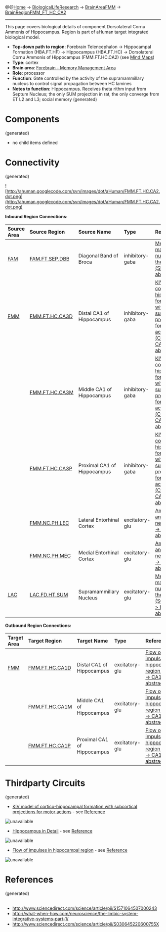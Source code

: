 @@[Home](Home.md) -> [BiologicalLifeResearch](BiologicalLifeResearch.md) -> [BrainAreaFMM](BrainAreaFMM.md) -> [BrainRegionFMM\_FT\_HC\_CA2](BrainRegionFMM_FT_HC_CA2.md)

---


This page covers biological details of component Dorsolateral Cornu Ammonis of Hippocampus.
Region is part of aHuman target integrated biological model.

  * **Top-down path to region**: Forebrain Telencephalon -> Hippocampal Formation (HBA.FT.HF) -> Hippocampus (HBA.FT.HC) -> Dorsolateral Cornu Ammonis of Hippocampus (FMM.FT.HC.CA2) (see [Mind Maps](OverallMindMaps.md))
  * **Type**: cortex
  * **Brain area**: [Forebrain - Memory Management Area](BrainAreaFMM.md)
  * **Role**: processor
  * **Function**: Gate controlled by the activity of the supramammillary nucleus to control signal propagation between HC lamines
  * **Notes to function**: Hippocampus. Receives theta rithm input from Septum Nucleus; the only SUM projection in rat, the only converge from ET L2 and L3; social memory
(generated)
# Components #
(generated)


  * no child items defined

# Connectivity #
(generated)


![http://ahuman.googlecode.com/svn/images/dot/aHuman/FMM.FT.HC.CA2.dot.png](http://ahuman.googlecode.com/svn/images/dot/aHuman/FMM.FT.HC.CA2.dot.png)

**Inbound Region Connections:**

| **Source Area** | **Source Region** | **Source Name** | **Type** | **Reference** |
|:----------------|:------------------|:----------------|:---------|:--------------|
| [FAM](BrainAreaFAM.md) | [FAM.FT.SEP.DBB](BrainRegionFAM_FT_SEP_DBB.md) | Diagonal Band of Broca | inhibitory-gaba | [Medial mammillary nucleus and theta rhythm (SEP -> HF, abstract)](http://www.nature.com/nrn/journal/v5/n1/fig_tab/nrn1299_F4.html) |
| [FMM](BrainAreaFMM.md) | [FMM.FT.HC.CA3D](BrainRegionFMM_FT_HC_CA3D.md) | Distal CA1 of Hippocampus | inhibitory-gaba | [KIV model of cortico-hippocampal formation with subcortical projections for motor actions (CA3 -> CA2, abstract)](http://www.sciencedirect.com/science/article/pii/S1571064507000243) |
|                 | [FMM.FT.HC.CA3M](BrainRegionFMM_FT_HC_CA3M.md) | Middle CA1 of Hippocampus | inhibitory-gaba | [KIV model of cortico-hippocampal formation with subcortical projections for motor actions (CA3 -> CA2, abstract)](http://www.sciencedirect.com/science/article/pii/S1571064507000243) |
|                 | [FMM.FT.HC.CA3P](BrainRegionFMM_FT_HC_CA3P.md) | Proximal CA1 of Hippocampus | inhibitory-gaba | [KIV model of cortico-hippocampal formation with subcortical projections for motor actions (CA3 -> CA2, abstract)](http://www.sciencedirect.com/science/article/pii/S1571064507000243) |
|                 | [FMM.NC.PH.LEC](BrainRegionFMM_NC_PH_LEC.md) | Lateral Entorhinal Cortex | excitatory-glu | [Amygdala and its network (EC -> HC, abstract)](http://www.surgicalneurologyint.com/article.asp?issn=2152-7806;year=2012;volume=3;issue=2;spage=40;epage=46;aulast=Langevin) |
|                 | [FMM.NC.PH.MEC](BrainRegionFMM_NC_PH_MEC.md) | Medial Entorhinal Cortex | excitatory-glu | [Amygdala and its network (EC -> HC, abstract)](http://www.surgicalneurologyint.com/article.asp?issn=2152-7806;year=2012;volume=3;issue=2;spage=40;epage=46;aulast=Langevin) |
| [LAC](BrainAreaLAC.md) | [LAC.FD.HT.SUM](BrainRegionLAC_FD_HT_SUM.md) | Supramammillary Nucleus | excitatory-glu | [Medial mammillary nucleus and theta rhythm (SupraMM -> HF, abstract)](http://www.nature.com/nrn/journal/v5/n1/fig_tab/nrn1299_F4.html) |

**Outbound Region Connections:**

| **Target Area** | **Target Region** | **Target Name** | **Type** | **Reference** |
|:----------------|:------------------|:----------------|:---------|:--------------|
| [FMM](BrainAreaFMM.md) | [FMM.FT.HC.CA1D](BrainRegionFMM_FT_HC_CA1D.md) | Distal CA1 of Hippocampus | excitatory-glu | [Flow of impulses in hippocampal region (CA2 -> CA1, abstract)](http://www.sciencedirect.com/science/article/pii/S030645220600755X) |
|                 | [FMM.FT.HC.CA1M](BrainRegionFMM_FT_HC_CA1M.md) | Middle CA1 of Hippocampus | excitatory-glu | [Flow of impulses in hippocampal region (CA2 -> CA1, abstract)](http://www.sciencedirect.com/science/article/pii/S030645220600755X) |
|                 | [FMM.FT.HC.CA1P](BrainRegionFMM_FT_HC_CA1P.md) | Proximal CA1 of Hippocampus | excitatory-glu | [Flow of impulses in hippocampal region (CA2 -> CA1, abstract)](http://www.sciencedirect.com/science/article/pii/S030645220600755X) |

# Thirdparty Circuits #
(generated)

  * [KIV model of cortico-hippocampal formation with subcortical projections for motor actions](http://ars.els-cdn.com/content/image/1-s2.0-S1571064507000243-gr008.jpg) - see [Reference](http://www.sciencedirect.com/science/article/pii/S1571064507000243)

<img src='http://ars.els-cdn.com/content/image/1-s2.0-S1571064507000243-gr008.jpg' alt='unavailable'>

<ul><li><a href='http://what-when-how.com/wp-content/uploads/2012/04/tmp3637_thumb.jpg'>Hippocampus in Detail</a> - see <a href='http://what-when-how.com/neuroscience/the-limbic-system-integrative-systems-part-1/'>Reference</a></li></ul>

<img src='http://what-when-how.com/wp-content/uploads/2012/04/tmp3637_thumb.jpg' alt='unavailable'>

<ul><li><a href='http://ars.els-cdn.com/content/image/1-s2.0-S030645220600755X-gr1.jpg'>Flow of impulses in hippocampal region</a> - see <a href='http://www.sciencedirect.com/science/article/pii/S030645220600755X'>Reference</a></li></ul>

<img src='http://ars.els-cdn.com/content/image/1-s2.0-S030645220600755X-gr1.jpg' alt='unavailable'>


<h1>References</h1>
(generated)<br>
<br>
<ul><li><a href='http://www.sciencedirect.com/science/article/pii/S1571064507000243'>http://www.sciencedirect.com/science/article/pii/S1571064507000243</a>
</li><li><a href='http://what-when-how.com/neuroscience/the-limbic-system-integrative-systems-part-1/'>http://what-when-how.com/neuroscience/the-limbic-system-integrative-systems-part-1/</a>
</li><li><a href='http://www.sciencedirect.com/science/article/pii/S030645220600755X'>http://www.sciencedirect.com/science/article/pii/S030645220600755X</a></li></ul>
